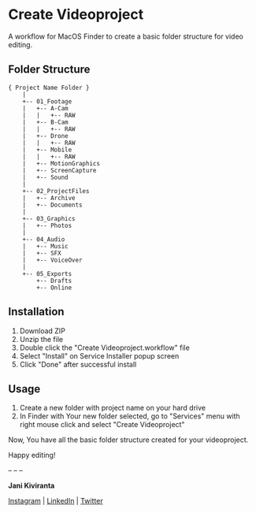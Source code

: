 # Create Videoproject

A workflow for MacOS Finder to create a basic folder structure for video editing.

## Folder Structure

```
{ Project Name Folder }
	|
	+-- 01_Footage
	|   +-- A-Cam
	|   |   +-- RAW
	|   +-- B-Cam
	|   |   +-- RAW
	|   +-- Drone
	|   |   +-- RAW
	|   +-- Mobile
	|   |   +-- RAW
	|   +-- MotionGraphics
	|   +-- ScreenCapture
	|   +-- Sound
	|
	+-- 02_ProjectFiles
	|   +-- Archive
	|   +-- Documents
	|
	+-- 03_Graphics
	|   +-- Photos
	|
	+-- 04_Audio
	|   +-- Music
	|   +-- SFX
	|   +-- VoiceOver
	|
	+-- 05_Exports
		+-- Drafts
		+-- Online
```
## Installation

1. Download ZIP
2. Unzip the file
3. Double click the "Create Videoproject.workflow" file
4. Select "Install" on Service Installer popup screen
5. Click "Done" after successful install

## Usage

1. Create a new folder with project name on your hard drive
2. In Finder with Your new folder selected, go to "Services" menu with right mouse click and select "Create Videoproject"

Now, You have all the basic folder structure created for your videoproject.

Happy editing!

– – –

**Jani Kiviranta**

[Instagram](https://www.instagram.com/janikiviranta/) | [LinkedIn](https://www.linkedin.com/in/janikiviranta/fi/) | [Twitter](https://twitter.com/janikiviranta)
